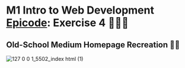 # M1 Intro to Web Development [Epicode](epicode.com): Exercise 4 🚀👩‍💻

## Old-School Medium Homepage Recreation 📜✨


![127 0 0 1_5502_index html (1)](https://github.com/Aoblu87/D4-Flexbox/assets/126720391/f93638d1-6e95-458b-b98e-0d7ff1cad7af)
